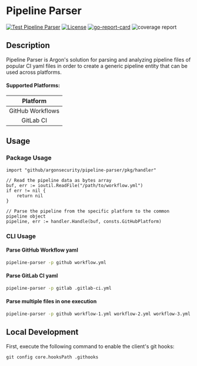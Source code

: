 # Pipeline Parser

[![Test Pipeline Parser](https://github.com/argonsecurity/pipeline-parser/actions/workflows/test.yml/badge.svg)](https://github.com/argonsecurity/pipeline-parser/actions/workflows/test.yml)
[![License](https://img.shields.io/badge/License-Apache%202.0-blue.svg)](https://github.com/argonsecurity/pipeline-parser/blob/main/LICENSE)
[![go-report-card][go-report-card]](https://goreportcard.com/report/github.com/argonsecurity/pipeline-parser)
![coverage report](https://img.shields.io/codecov/c/github/argonsecurity/pipeline-parser)

[go-report-card]: https://goreportcard.com/badge/github.com/argonsecurity/pipeline-parser

## Description

Pipeline Parser is Argon's solution for parsing and analyzing pipeline files of popular CI yaml files in order to create a generic pipeline entity that can be used across platforms.

#### Supported Platforms:

| Platform
| :---:
| GitHub Workflows
| GitLab CI

## Usage

### Package Usage

```golang
import "github/argonsecurity/pipeline-parser/pkg/handler"

// Read the pipeline data as bytes array
buf, err := ioutil.ReadFile("/path/to/workflow.yml")
if err != nil {
    return nil
}

// Parse the pipeline from the specific platform to the common pipeline object
pipeline, err := handler.Handle(buf, consts.GitHubPlatform)
```

### CLI Usage

#### Parse GitHub Workflow yaml

```bash
pipeline-parser -p github workflow.yml
```

#### Parse GitLab CI yaml

```bash
pipeline-parser -p gitlab .gitlab-ci.yml
```

#### Parse multiple files in one execution

```bash
pipeline-parser -p github workflow-1.yml workflow-2.yml workflow-3.yml
```

## Local Development

First, execute the following command to enable the client's git hooks:

```
git config core.hooksPath .githooks
```
